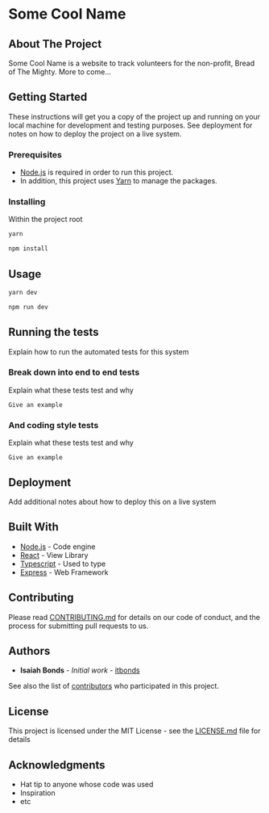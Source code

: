 # Some Cool Name

## About The Project

Some Cool Name is a website to track volunteers for the non-profit, Bread of The Mighty. More to come...

## Getting Started

These instructions will get you a copy of the project up and running on your local machine for development and testing purposes. See deployment for notes on how to deploy the project on a live system.

### Prerequisites  

- [Node.js](https://nodejs.org/en/) is required in order to run this project.
- In addition, this project uses [Yarn](https://yarnpkg.com/en/) to manage the packages.

### Installing

Within the project root

``` bash
yarn
```

```bash
npm install
```


## Usage

```bash
yarn dev
```

```bash
npm run dev
```

## Running the tests

Explain how to run the automated tests for this system

### Break down into end to end tests

Explain what these tests test and why

```
Give an example
```

### And coding style tests

Explain what these tests test and why

```
Give an example
```

## Deployment

Add additional notes about how to deploy this on a live system

## Built With  

- [Node.js](https://nodejs.org/) - Code engine  
- [React](https://reactjs.org/) - View Library
- [Typescript](https://www.typescriptlang.org/) - Used to type
- [Express](https://expressjs.com/) - Web Framework

## Contributing

Please read [CONTRIBUTING.md]() for details on our code of conduct, and the process for submitting pull requests to us.


## Authors

* **Isaiah Bonds** - *Initial work* - [itbonds](https://github.com/itbonds)

See also the list of [contributors](https://github.com/your/project/contributors) who participated in this project.

## License

This project is licensed under the MIT License - see the [LICENSE.md](LICENSE.md) file for details

## Acknowledgments

* Hat tip to anyone whose code was used
* Inspiration
* etc
